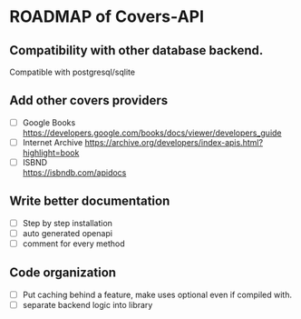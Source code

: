# ROADMAP of Covers-API
## Compatibility with other database backend.
Compatible with postgresql/sqlite
## Add other covers providers
- [ ] Google Books  
  https://developers.google.com/books/docs/viewer/developers_guide
- [ ] Internet Archive
  https://archive.org/developers/index-apis.html?highlight=book
- [ ] ISBND  
  https://isbndb.com/apidocs
## Write better documentation
- [ ] Step by step installation
- [ ] auto generated openapi
- [ ] comment for every method
## Code organization
- [ ] Put caching behind a feature, make uses optional even if compiled with.
- [ ] separate backend logic into library
